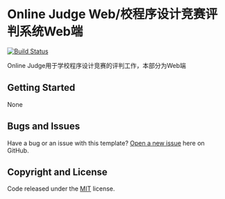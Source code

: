 # Online Judge Web/校程序设计竞赛评判系统Web端

[![Build Status](https://travis-ci.org/8cbx/OnlineJudge_Web.svg?branch=master)](https://travis-ci.org/8cbx/OnlineJudge_Web)

Online Judge用于学校程序设计竞赛的评判工作，本部分为Web端

## Getting Started

None

## Bugs and Issues

Have a bug or an issue with this template? [Open a new issue](https://github.com/8cbx/OnlineJudge_Web/issues) here on GitHub.


## Copyright and License

Code released under the [MIT](https://github.com/8cbx/OnlineJudge_Web/blob/master/LICENSE) license.